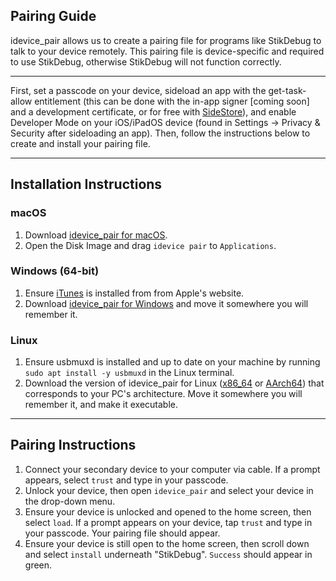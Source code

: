 ## Pairing Guide

idevice_pair allows us to create a pairing file for programs like StikDebug to talk to your device remotely. This pairing file is device-specific and required to use StikDebug, otherwise StikDebug will not function correctly.

---

First, set a passcode on your device, sideload an app with the get-task-allow entitlement (this can be done with the in-app signer \[coming soon] and a development certificate, or for free with [SideStore](https://sidestore.io/)), and enable Developer Mode on your iOS/iPadOS device (found in Settings -> Privacy & Security after sideloading an app). Then, follow the instructions below to create and install your pairing file.

---

## Installation Instructions

### macOS

1. Download [idevice_pair for macOS](https://github.com/jkcoxson/idevice_pair/releases/latest/download/idevice_pair--macos-universal.dmg).
2. Open the Disk Image and drag `idevice pair` to `Applications`.

### Windows (64-bit)

1. Ensure [iTunes](https://apple.com/itunes/download/win64) is installed from from Apple's website.
2. Download [idevice_pair for Windows](https://github.com/jkcoxson/idevice_pair/releases/latest/download/idevice_pair--windows-x86_64.exe) and move it somewhere you will remember it.

### Linux

1. Ensure usbmuxd is installed and up to date on your machine by running `sudo apt install -y usbmuxd` in the Linux terminal.
2. Download the version of idevice_pair for Linux ([x86_64](https://github.com/jkcoxson/idevice_pair/releases/latest/download/idevice_pair--linux-x86_64.AppImage) or [AArch64](https://github.com/jkcoxson/idevice_pair/releases/latest/download/idevice_pair--linux-aarch64.AppImage)) that corresponds to your PC's architecture. Move it somewhere you will remember it, and make it executable.

---

## Pairing Instructions

1. Connect your secondary device to your computer via cable. If a prompt appears, select `trust` and type in your passcode.
2. Unlock your device, then open `idevice_pair` and select your device in the drop-down menu.
3. Ensure your device is unlocked and opened to the home screen, then select `load`. If a prompt appears on your device, tap `trust` and type in your passcode. Your pairing file should appear.
4. Ensure your device is still open to the home screen, then scroll down and select `install` underneath "StikDebug". `Success` should appear in green.
